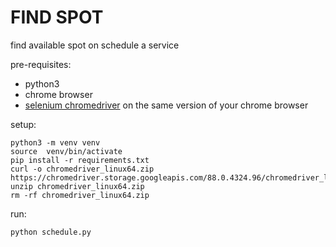 # FIND SPOT

find available spot on schedule a service

pre-requisites:
* python3
* chrome browser
* [selenium chromedriver](https://chromedriver.chromium.org/downloads) on the same version of your chrome browser

setup:

```
python3 -m venv venv
source  venv/bin/activate
pip install -r requirements.txt
curl -o chromedriver_linux64.zip https://chromedriver.storage.googleapis.com/88.0.4324.96/chromedriver_linux64.zip
unzip chromedriver_linux64.zip
rm -rf chromedriver_linux64.zip
```

run:

```
python schedule.py
```
